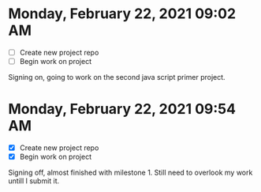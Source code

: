 # Monday, February 22, 2021 09:02 AM
- [ ] Create new project repo
- [ ] Begin work on project 

Signing on, going to work on the second java script primer project.

# Monday, February 22, 2021 09:54 AM
- [x] Create new project repo
- [x] Begin work on project 

Signing off, almost finished with milestone 1. Still need to overlook my work untill I submit it. 